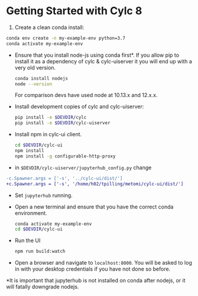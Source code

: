 # Getting Started with Cylc 8

1. Create a clean conda install:
  ```bash
  conda env create -n my-example-env python=3.7
  conda activate my-example-env
  ```

+ Ensure that you install node-js using conda first*. If you allow pip to
  install it as a dependency of cylc & cylc-uiserver it you will end up with
  a very old version.
  ```bash
  conda install nodejs
  node --version
  ```
  For comparison devs have used node at 10.13.x and 12.x.x.

+ Install development copies of cylc and cylc-uiserver:
  ```bash
  pip install -e $DEVDIR/cylc
  pip install -e $DEVDIR/cylc-uiserver
  ```
+ Install npm in cylc-ui client.
  ```bash
  cd $DEVDIR/cylc-ui
  npm install
  npm install -g configurable-http-proxy
  ```

+ in `$DEVDIR/cylc-uiserver/jupyterhub_config.py` change
```diff
-c.Spawner.args = ['-s', '../cylc-ui/dist/']
+c.Spawner.args = ['-s', '/home/h02/tpilling/metomi/cylc-ui/dist/']
```

+ Set `jupyterhub` running.

+ Open a new terminal and ensure that you have the correct conda environment.
  ```bash
  conda activate my-example-env
  cd $DEVDIR/cylc-ui
  ```

+ Run the UI
  ```bash
  npm run build:watch
  ```

* Open a browser and navigate to `localhost:8000`. You will be asked to log in
  with your desktop credentials if you have not done so before.
  





*It is important that jupyterhub is not installed on conda after nodejs, or it
will fatally downgrade nodejs.

